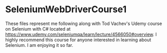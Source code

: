 # SeleniumWebDriverCourse1
These files represent me following along with Tod Vachev's Udemy course on Selenium with C# located at https://www.udemy.com/seleniumqa/learn/lecture/4566050#overview. I highly recommend this course for anyone interested in learning about Selenium. I am enjoying it so far.